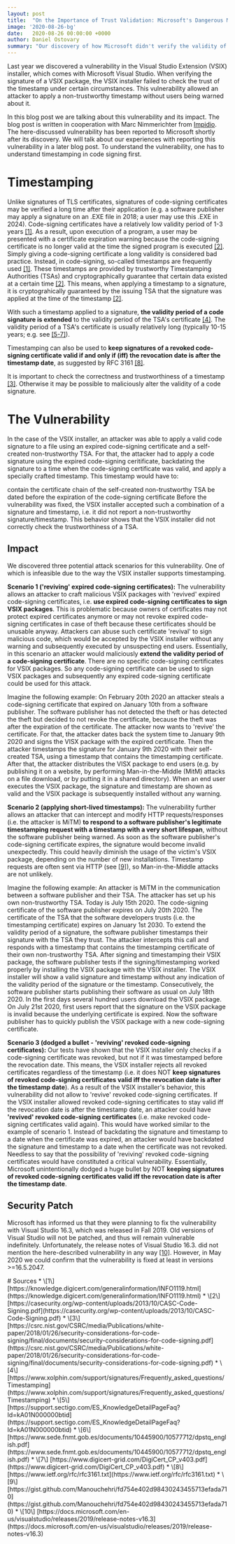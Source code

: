 ```yaml
---
layout: post
title:  "On the Importance of Trust Validation: Microsoft's Dangerous Mistake"
image: '2020-08-26-bg'
date:   2020-08-26 00:00:00 +0000
author: Daniel Ostovary
summary: "Our discovery of how Microsoft didn't verify the validity of timestamping certificates on VSIX packages"
---
```


Last year we discovered a vulnerability in the Visual Studio Extension (VSIX) installer, which comes with Microsoft Visual Studio. When verifying the signature of a VSIX package, the VSIX installer failed to check the trust of the timestamp under certain circumstances. This vulnerability allowed an attacker to apply a non-trustworthy timestamp without users being warned about it. 

In this blog post we are talking about this vulnerability and its impact. The blog post is written in cooperation with Marc Nimmerichter from [Impidio](https://www.impidio.com/). The here-discussed vulnerability has been reported to Microsoft shortly after its discovery. We will talk about our experiences with reporting this vulnerability in a later blog post. To understand the vulnerability, one has to understand timestamping in code signing first.

# Timestamping
Unlike signatures of TLS certificates, signatures of code-signing certificates may be verified a long time after their application (e.g. a software publisher may apply a signature on an .EXE file in 2018; a user may use this .EXE in 2024). Code-signing certificates have a relatively low validity period of 1-3 years [[1]](#1). As a result, upon execution of a program, a user may be presented with a certificate expiration warning because the code-signing certificate is no longer valid at the time the signed program is executed [[2]](#2). Simply giving a code-signing certificate a long validity is considered bad practice. Instead, in code-signing, so-called timestamps are frequently used [[1]](#1). These timestamps are provided by trustworthy Timestamping Authorities (TSAs) and cryptographically guarantee that certain data existed at a certain time [[2]](#2). This means, when applying a timestamp to a signature, it is cryptograhically guaranteed by the issuing TSA that the signature was applied at the time of the timestamp [[2]](#2).

With such a timestamp applied to a signature, **the validity period of a code signature is extended** to the validity period of the TSA's certificate [[4]](#4). The validity period of a TSA's certificate is usually relatively long (typically 10-15 years; e.g. see [[5-7]](#5)). 

Timestamping can also be used to **keep signatures of a revoked code-signing certificate valid if and only if (iff) the revocation date is after the timestamp date**, as suggested by RFC 3161 [[8]](#8).

It is important to check the correctness and trustworthiness of a timestamp [[3]](#3). Otherwise it may be possible to maliciously alter the validity of a code signature.

# The Vulnerability
In the case of the VSIX installer, an attacker was able to apply a valid code signature to a file using an expired code-signing certificate and a self-created non-trustworthy TSA. For that, the attacker had to apply a code signature using the expired code-signing ceritificate, backdating the signature to a time when the code-signing certificate was valid, and apply a specially crafted timestamp. This timestamp would have to:

contain the certificate chain of the self-created non-trustworthy TSA
be dated before the expiration of the code-signing certificate
Before the vulnerability was fixed, the VSIX installer accepted such a combination of a signature and timestamp, i.e. it did not report a non-trustworthy signature/timestamp. This behavior shows that the VSIX installer did not correctly check the trustworthiness of a TSA.

## Impact
We discovered three potential attack scenarios for this vulnerability. One of which is infeasible due to the way the VSIX installer supports timestamping.

**Scenario 1 ('reviving' expired code-signing certificates):** The vulnerability allows an attacker to craft malicious VSIX packages with 'revived' expired code-signing certificates, i.e. **use expired code-signing certificates to sign VSIX packages**. This is problematic because owners of certificates may not protect expired certificates anymore or may not revoke expired code-signing certificates in case of theft because these certificates should be unusable anyway. Attackers can abuse such certificate 'revival' to sign malicious code, which would be accepted by the VSIX installer without any warning and subsequently executed by unsuspecting end users. Essentially, in this scenario an attacker would maliciously **extend the validity period of a code-signing certificate**. There are no specific code-signing certificates for VSIX packages. So any code-signing certificate can be used to sign VSIX packages and subsequently any expired code-signing certificate could be used for this attack.

Imagine the following example: On February 20th 2020 an attacker steals a code-signing certificate that expired on January 10th from a software publisher. The software publisher has not detected the theft or has detected the theft but decided to not revoke the certificate, because the theft was after the expiration of the certificate. The attacker now wants to 'revive' the certificate. For that, the attacker dates back the system time to January 9th 2020 and signs the VISX package with the expired certificate. Then the attacker timestamps the signature for January 9th 2020 with their self-created TSA, using a timestamp that contains the timestamping certificate. After that, the attacker distributes the VISX package to end users (e.g. by publishing it on a website, by performing Man-in-the-Middle (MitM) attacks on a file download, or by putting it in a shared directory). When an end user executes the VSIX package, the signature and timestamp are shown as valid and the VSIX package is subsequently installed without any warning.

**Scenario 2 (applying short-lived timestamps):** The vulnerability further allows an attacker that can intercept and modify HTTP requests/responses (i.e. the attacker is MiTM) **to respond to a software publisher's legitimate timestamping request with a timestamp with a very short lifespan**, without the software publisher being warned. As soon as the software publisher's code-signing certificate expires, the signature would become invalid unexpectedly. This could heavily diminish the usage of the victim's VSIX package, depending on the number of new installations. Timestamp requests are often sent via HTTP (see [[9]](#9)), so Man-in-the-Middle attacks are not unlikely.

Imagine the following example: An attacker is MiTM in the communication between a software publisher and their TSA. The attacker has set up his own non-trustworthy TSA. Today is July 15th 2020. The code-signing certificate of the software publisher expires on July 20th 2020. The certificate of the TSA that the software developers trusts (i.e. the timestamping certificate) expires on January 1st 2030. To extend the validity period of a signature, the software publisher timestamps their signature with the TSA they trust. The attacker intercepts this call and responds with a timestamp that contains the timestamping certificate of their own non-trustworthy TSA. After signing and timestamping their VSIX package, the software publisher tests if the signing/timestamping worked properly by installing the VSIX package with the VSIX installer. The VSIX installer will show a valid signature and timestamp without any indication of the validity period of the signature or the timestamp. Consecutively, the software publisher starts publishing their software as usual on July 18th 2020. In the first days several hundred users download the VSIX package. On July 21st 2020, first users report that the signature on the VSIX package is invalid because the underlying certificate is expired. Now the software publisher has to quickly publish the VSIX package with a new code-signing certificate. 

**Scenario 3 (dodged a bullet - 'reviving' revoked code-signing certificates):** Our tests have shown that the VSIX installer only checks if a code-signing certificate was revoked, but not if it was timestamped before the revocation date. This means, the VSIX installer rejects all revoked certificates regardless of the timestamp (i.e. it does NOT **keep signatures of revoked code-signing certificates valid iff the revocation date is after the timestamp date**). As a result of the VSIX installer's behavior, this vulnerability did not allow to 'revive' revoked code-signing certificates. If the VSIX installer allowed revoked code-signing certificates to stay valid iff the revocation date is after the timestamp date, an attacker could have **'revived' revoked code-signing certificates** (i.e. make revoked code-signing certificates valid again). This would have worked similar to the example of scenario 1. Instead of backdating the signature and timestamp to a date when the certificate was expired, an attacker would have backdated the signature and timestamp to a date when the certificate was not revoked. Needless to say that the possibility of 'reviving' revoked code-signing certificates would have constituted a critical vulnerability. Essentially, Microsoft unintentionally dodged a huge bullet by NOT **keeping signatures of revoked code-signing certificates valid iff the revocation date is after the timestamp date**.

## Security Patch
Microsoft has informed us that they were planning to fix the vulnerability with Visual Studio 16.3, which was released in Fall 2019. Old versions of Visual Studio will not be patched, and thus will remain vulnerable indefinitely. Unfortunately, the release notes of Visual Studio 16.3. did not mention the here-described vulnerability in any way [[10]](#10). However, in May 2020 we could confirm that the vulnerability is fixed at least in versions >=16.5.2047. 

<div class='sources' markdown='1'>
# Sources
* \[<span id='1'>1</span>\] [https://knowledge.digicert.com/generalinformation/INFO1119.html](https://knowledge.digicert.com/generalinformation/INFO1119.html)
* \[<span id='2'>2</span>\] [https://casecurity.org/wp-content/uploads/2013/10/CASC-Code-Signing.pdf](https://casecurity.org/wp-content/uploads/2013/10/CASC-Code-Signing.pdf)
* \[<span id='3'>3</span>\] [https://csrc.nist.gov/CSRC/media/Publications/white-paper/2018/01/26/security-considerations-for-code-signing/final/documents/security-considerations-for-code-signing.pdf](https://csrc.nist.gov/CSRC/media/Publications/white-paper/2018/01/26/security-considerations-for-code-signing/final/documents/security-considerations-for-code-signing.pdf)
* \[<span id='4'>4</span>\] [https://www.xolphin.com/support/signatures/Frequently_asked_questions/Timestamping](https://www.xolphin.com/support/signatures/Frequently_asked_questions/Timestamping)
* \[<span id='5'>5</span>\] [https://support.sectigo.com/ES_KnowledgeDetailPageFaq?Id=kA01N000000btid](https://support.sectigo.com/ES_KnowledgeDetailPageFaq?Id=kA01N000000btid)
* \[<span id='6'>6</span>\] [https://www.sede.fnmt.gob.es/documents/10445900/10577712/dpstq_english.pdf](https://www.sede.fnmt.gob.es/documents/10445900/10577712/dpstq_english.pdf)
* \[<span id='7'>7</span>\] [https://www.digicert-grid.com/DigiCert_CP_v403.pdf](https://www.digicert-grid.com/DigiCert_CP_v403.pdf)
* \[<span id='8'>8</span>\] [https://www.ietf.org/rfc/rfc3161.txt](https://www.ietf.org/rfc/rfc3161.txt)
* \[<span id='9'>9</span>\] [https://gist.github.com/Manouchehri/fd754e402d98430243455713efada710](https://gist.github.com/Manouchehri/fd754e402d98430243455713efada710)
* \[<span id='10'>10</span>\] [https://docs.microsoft.com/en-us/visualstudio/releases/2019/release-notes-v16.3](https://docs.microsoft.com/en-us/visualstudio/releases/2019/release-notes-v16.3)
</div>
